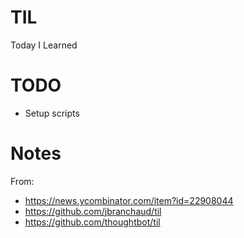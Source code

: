 # TIL
Today I Learned

# TODO
* Setup scripts


# Notes
From:
* https://news.ycombinator.com/item?id=22908044
* https://github.com/jbranchaud/til
* https://github.com/thoughtbot/til
